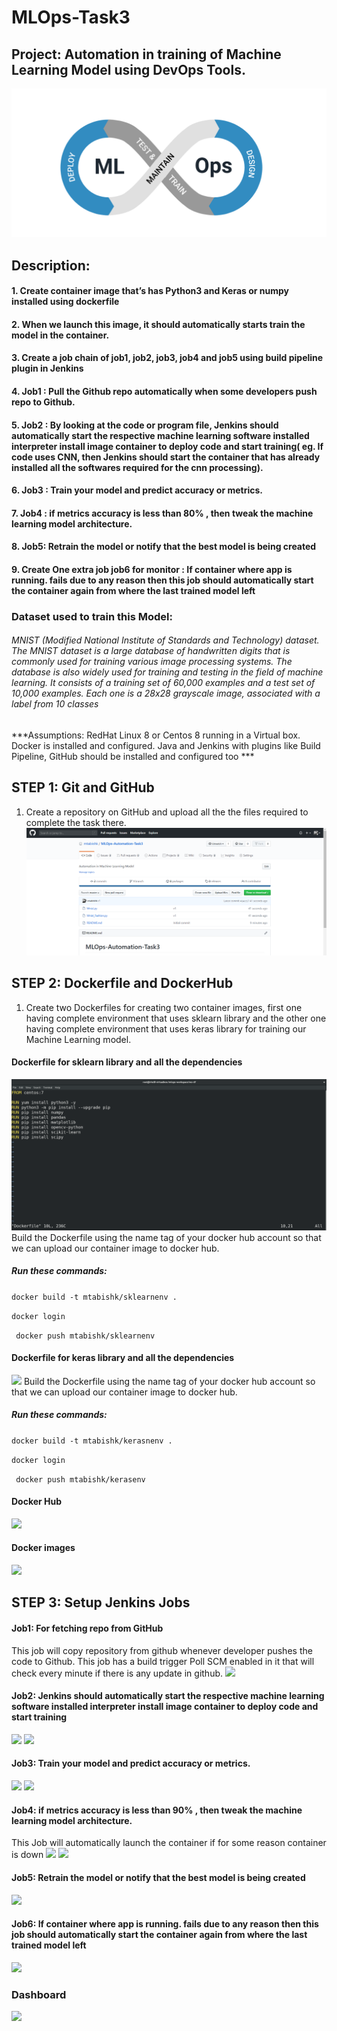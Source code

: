 # MLOps-Task3
## Project: Automation in training of Machine Learning Model using DevOps Tools.

![](images/0.png)

## Description:
#### 1. Create container image that’s has Python3 and Keras or numpy  installed  using dockerfile 
#### 2. When we launch this image, it should automatically starts train the model in the container.
#### 3. Create a job chain of job1, job2, job3, job4 and job5 using build pipeline plugin in Jenkins 
#### 4.  Job1 : Pull  the Github repo automatically when some developers push repo to Github.
#### 5.  Job2 : By looking at the code or program file, Jenkins should automatically start the respective machine learning software installed interpreter install image container to deploy code  and start training( eg. If code uses CNN, then Jenkins should start the container that has already installed all the softwares required for the cnn processing).
#### 6. Job3 : Train your model and predict accuracy or metrics.
#### 7. Job4 : if metrics accuracy is less than 80%  , then tweak the machine learning model architecture.
#### 8. Job5: Retrain the model or notify that the best model is being created
#### 9. Create One extra job job6 for monitor : If container where app is running. fails due to any reason then this job should automatically start the container again from where the last trained model left


### Dataset used to train this Model: 
###### MNIST (Modified National Institute of Standards and Technology) dataset. The MNIST dataset is a large database of handwritten digits that is commonly used for training various image processing systems. The database is also widely used for training and testing in the field of machine learning. It consists of a training set of 60,000 examples and a test set of 10,000 examples. Each one is a 28x28 grayscale image, associated with a label from 10 classes

***Assumptions:
RedHat Linux 8 or Centos 8 running in a Virtual box. Docker is installed and configured. Java and Jenkins with plugins like Build Pipeline, GitHub  should be installed and configured too  ***

## STEP 1: Git and GitHub
1. Create a repository on GitHub and upload all the the files required to complete the task there. 
![](images/github.png)

## STEP 2: Dockerfile and DockerHub
1. Create two Dockerfiles for creating  two container images, first one having complete environment that uses sklearn library and the other one having complete environment that uses keras library for training our Machine Learning model.
#### Dockerfile for sklearn library and all the dependencies
![](images/df1.png)
Build the Dockerfile using the name tag of your docker hub account so that we can upload our container image to docker hub.
##### Run these commands: 
``` docker build -t mtabishk/sklearnenv . ```

``` docker login ```

``` docker push mtabishk/sklearnenv```

#### Dockerfile for keras library and all the dependencies
![](images/df2.png)
Build the Dockerfile using the name tag of your docker hub account so that we can upload our container image to docker hub.
##### Run these commands: 
``` docker build -t mtabishk/kerasnenv . ```

``` docker login ```

``` docker push mtabishk/kerasenv```

#### Docker Hub 
![](images/dh.png)

#### Docker images
![](images/di.png)

## STEP 3: Setup Jenkins Jobs
#### Job1: For fetching repo from GitHub
This job will copy repository from github whenever developer pushes the code to Github. This job has a build trigger Poll SCM enabled in it that will check every minute if there is any update in github.
![](images/1.png)

#### Job2: Jenkins should automatically start the respective machine learning software installed interpreter install image container to deploy code  and start training

![](images/2.png)
![](images/2a.png)

#### Job3: Train your model and predict accuracy or metrics.

![](images/3.png)
![](images/3a.png)

#### Job4: if metrics accuracy is less than 90%  , then tweak the machine learning model architecture.
This Job will automatically launch the container if for some reason container is down
![](images/4.png)
![](images/4a.png)

#### Job5:  Retrain the model or notify that the best model is being created
![](images/5.png)

#### Job6: If container where app is running. fails due to any reason then this job should automatically start the container again from where the last trained model left
![](images/6.png)

### Dashboard
![](images/build_pipeline.png)

